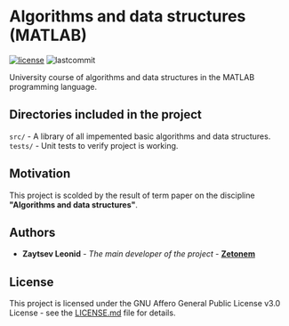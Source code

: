 # Algorithms and data structures (MATLAB)
[![license](https://img.shields.io/github/license/zetonem/Algorithms-and-data-structures)](https://github.com/Zetonem/Algorithms-and-data-structures/blob/master/LICENSE.md) ![lastcommit](https://img.shields.io/github/last-commit/zetonem/Algorithms-and-data-structures)

University course of algorithms and data structures in the MATLAB programming language.
## Directories included in the project
`src/` - A library of all impemented basic algorithms and data structures.
`tests/` - Unit tests to verify project is working.
## Motivation
This project is scolded by the result of term paper on the discipline **"Algorithms and data structures"**.
## Authors
- **Zaytsev Leonid** - *The main developer of the project* - **[Zetonem](https://github.com/Zetonem)**

## License
This project is licensed under the GNU Affero General Public License v3.0 License - see the [LICENSE.md](LICENSE.md) file for details.

